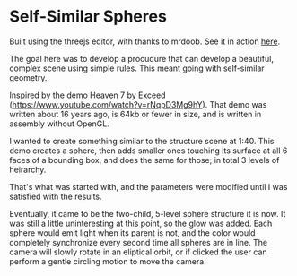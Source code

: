 # Self-Similar Spheres

Built using the threejs editor, with thanks to mrdoob.
See it in action [here](https://m-laniakea.github.io/3D_5/index.html).

The goal here was to develop a procudure that can develop a beautiful, complex scene
using simple rules. This meant going with self-similar geometry.

Inspired by the demo Heaven 7 by Exceed (https://www.youtube.com/watch?v=rNqpD3Mg9hY). 
That demo was written about 16 years ago, is 64kb or fewer in size, and is written in assembly without OpenGL. 

I wanted to create something similar to the structure scene at 1:40. 
This demo creates a sphere, then adds smaller ones touching its surface at all 6 faces of a bounding box,
and does the same for those; in total 3 levels of heirarchy.

That's what was started with, and the parameters were modified until I was satisfied with the results. 

Eventually, it came to be the two-child, 5-level sphere structure it is now. It was still a little uninteresting at this point,
so the glow was added. Each sphere would emit light when its parent is not, and the color would completely synchronize 
every second time all spheres are in line. The camera will slowly rotate in an eliptical orbit, or if clicked the user can perform 
a gentle circling motion to move the camera.


